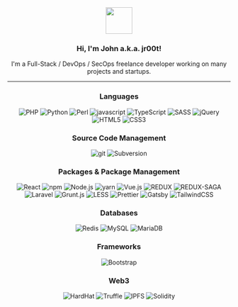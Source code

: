 <div align="center">
    <img width="60" height="60" src="https://avatars.githubusercontent.com/u/2849289?v=4" />
  <br>
  <h3>Hi, I'm John a.k.a. jr00t!</h3>
  <p>
    I'm a Full-Stack / DevOps / SecOps freelance developer working on many projects and startups. 
  </p>
  <hr>
  <h3>Languages</h3>
  <p>
    <img alt="PHP" src="https://img.shields.io/badge/-PHP-4479A1?style=flat-square&logo=php&logoColor=white" />
    <img alt="Python" src="https://img.shields.io/badge/-PYTHON-4479A1?style=flat-square&logo=python&logoColor=white" />
    <img alt="Perl" src="https://img.shields.io/badge/-Perl-4479A1?style=flat-square&logo=perl&logoColor=white" />
    <img alt="javascript" src="https://img.shields.io/badge/-Javascript-F7DF1E?style=flat-square&logo=javascript&logoColor=black" />
    <img alt="TypeScript" src="https://img.shields.io/badge/-TypeScript-336699?style=flat-square&logo=typescript&logoColor=white" />
    <img alt="SASS" src="https://img.shields.io/badge/-SASS-4479A1?style=flat-square&logo=sass&logoColor=white" />
    <img alt="jQuery" src="https://img.shields.io/badge/-jQuery-4479A1?style=flat-square&logo=jquery&logoColor=white" />
    <img alt="HTML5" src="https://img.shields.io/badge/-HTML5-E34F26?style=flat-square&logo=html5&logoColor=white" />
    <img alt="CSS3" src="https://img.shields.io/badge/-CSS3-1572B6?style=flat-square&logo=css3&logoColor=white" />
  </p>
  <h3>Source Code Management</h3>
  <p>
    <img alt="git" src="https://img.shields.io/badge/-Git-F05032?style=flat-square&logo=git&logoColor=white" />
    <img alt="Subversion" src="https://img.shields.io/badge/-Subversion-4479A1?style=flat-square&logo=subversion&logoColor=white" />
  </p>
  <h3>Packages & Package Management</h3>
  <p>
    <img alt="React" src="https://img.shields.io/badge/-React-61DAFB?style=flat-square&logo=react&logoColor=black" />
    <img alt="npm" src="https://img.shields.io/badge/-NPM-CB3837?style=flat-square&logo=npm&logoColor=white" />
    <img alt="Node.js" src="https://img.shields.io/badge/-Node.js-339933?style=flat-square&logo=Node.js&logoColor=white" />
    <img alt="yarn" src="https://img.shields.io/badge/-yarn-4479A1?style=flat-square&logo=yarn&logoColor=white" />
    <img alt="Vue.js" src="https://img.shields.io/badge/-Vue.js-4479A1?style=flat-square&logo=vue.js&logoColor=white" />
    <img alt="REDUX" src="https://img.shields.io/badge/-REDUX-4479A1?style=flat-square&logo=redux&logoColor=white" />
    <img alt="REDUX-SAGA" src="https://img.shields.io/badge/-REDUXSAGA-4479A1?style=flat-square&logo=reduxsaga&logoColor=white" />
    <img alt="Laravel" src="https://img.shields.io/badge/-Laravel-4479A1?style=flat-square&logo=laravel&logoColor=white" />
    <img alt="Grunt.js" src="https://img.shields.io/badge/-Grunt.js-4479A1?style=flat-square&logo=grunt&logoColor=white" />
    <img alt="LESS" src="https://img.shields.io/badge/-LESS-4479A1?style=flat-square&logo=less&logoColor=white" />
    <img alt="Prettier" src="https://img.shields.io/badge/-Prettier-4479A1?style=flat-square&logo=prettier&logoColor=white" />
    <img alt="Gatsby" src="https://img.shields.io/badge/-Gatsby-663399?style=flat-square&logo=gatsby&logoColor=white" />
    <img alt="TailwindCSS" src="https://img.shields.io/badge/Tailwind-38B2AC?style=flat-square&logo=tailwind-css&logoColor=white" />
  </p>
  <h3>Databases</h3>
  <p>
    <img alt="Redis" src="https://img.shields.io/badge/-Redis-DC382D?style=flat-square&logo=redis&logoColor=white" />
    <img alt="MySQL" src="https://img.shields.io/badge/-MySQL-4479A1?style=flat-square&logo=mysql&logoColor=white" />
    <img alt="MariaDB" src="https://img.shields.io/badge/-MariaDB-003545?style=flat-square&logo=mariadb&logoColor=white" />
  </p>
  <h3>Frameworks</h3>
  <p>
    <img alt="Bootstrap" src="https://img.shields.io/badge/-Bootstrap-4479A1?style=flat-square&logo=bootstrap&logoColor=white" />
  </p>
  <h3>Web3</h3>
  <p>
    <img alt="HardHat" src="https://img.shields.io/badge/-HardHat-4479A1?style=flat-square&logo=hardhat&logoColor=white" />
    <img alt="Truffle" src="https://img.shields.io/badge/-Truffle-4479A1?style=flat-square&logo=truffle&logoColor=white" />
    <img alt="IPFS" src="https://img.shields.io/badge/-IPFS-4479A1?style=flat-square&logo=ipfs&logoColor=white" />
    <img alt="Solidity" src="https://img.shields.io/badge/-SOLIDITY-4479A1?style=flat-square&logo=solidity&logoColor=white" />
  </p>
</div>
